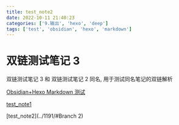 ```yaml
---
title: test_note2
date: 2022-10-11 21:40:23
categories: ['9.输出', 'hexo', 'deep']
tags: ['test', 'obsidian', 'hexo', 'markdown']
---
```


# 双链测试笔记 3

双链测试笔记 3 和 双链测试笔记 2 同名, 用于测试同名笔记的双链解析

[Obsidian+Hexo Markdown 测试](../1189/#链接)

[test_note1](../1190)

[test_note2](../1191/#Branch 2)
